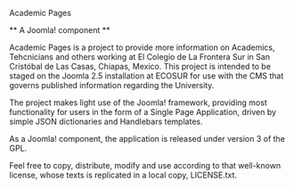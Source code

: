 Academic Pages

** A Joomla! component **

Academic Pages is a project to provide more information on Academics, Tehcnicians and others 
working at El Colegio de La Frontera Sur in San Cristóbal de Las Casas, Chiapas, Mexico. This
project is intended to be staged on the Joomla 2.5 installation at ECOSUR for use with the CMS
that governs published information regarding the University.

The project makes light use of the Joomla! framework, providing most functionality for users in
the form of a Single Page Application, driven by simple JSON dictionaries and Handlebars templates.

As a Joomla! component, the application is released under version 3 of the GPL. 

Feel free to copy, distribute, modify and use according to that well-known license, whose
texts is replicated in a local copy, LICENSE.txt.


